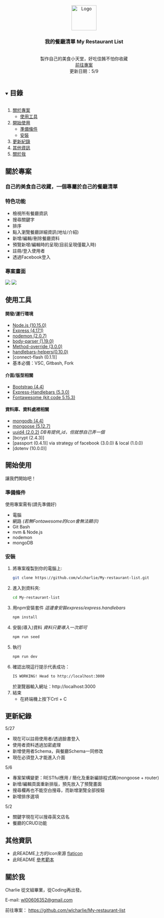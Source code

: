 <!-- PROJECT LOGO -->
<br />
<p align="center">
  <a href="#">
    <img src="https://i.imgur.com/IdDNNF0.png" alt="Logo" width="80" height="80">
  </a>

  <h3 align="center">我的餐廳清單 My Restaurant List</h3>

  <p align="center">
    <br />
    製作自己的美食小天堂，好吃佳餚不怕你收藏
    <br />
    <a href="https://github.com/wlcharlie/My-restaurant-list">前往專案</a>
    <br />
    更新日期：5/9
  </p>
</p>

<details open="open">
  <summary><h2 style="display: inline-block">目錄</h2></summary>
  <ol>
    <li>
      <a href="##關於專案">關於專案</a>
      <ul>
        <li><a href="##使用工具">使用工具</a></li>
      </ul>
    </li>
    <li>
      <a href="##開始使用">開始使用</a>
      <ul>
        <li><a href="###準備條件">準備條件</a></li>
        <li><a href="###安裝">安裝</a></li>
      </ul>
    </li>
    <li><a href="##更新紀錄">更新紀錄</a></li>
    <li><a href="##其他資訊">其他資訊</a></li>
    <li><a href="##關於我">關於我</a></li>
  </ol>
</details>


## 關於專案

### 自己的美食自己收藏，一個專屬於自己的餐廳清單

### 特色功能

* 檢視所有餐廳資訊
* 搜尋關鍵字
* 排序
* 點入瀏覽餐廳詳細資訊(地址/介紹)
* 新增/編輯/刪除餐廳資料
* 預覽新增/編輯時的呈現(目前呈現僅載入時)
* 註冊/登入使用者
* 透過Facebook登入

### 專案畫面

<img src="https://i.imgur.com/MsWsaVj.png">
<img src="https://i.imgur.com/y599GD0.png">


## 使用工具

#### 開發/運行環境
* [Node.js (10.15.0)](https://nodejs.org/en/)
* [Express (4.17.1)](https://expressjs.com/zh-tw/)
* [nodemon (2.0.7)](https://www.npmjs.com/package/nodemon)
* [body-parser (1.19.0)](https://i.imgur.com/IQ9lI1F.png)
* [Method-override (3.0.0)](https://www.npmjs.com/package/method-override)
* [handlebars-helpers(0.10.0)](https://www.npmjs.com/package/handlebars-helpers)
* [connect-flash (0.1.1)]
* 基本必備：VSC, Gitbash, Fork

#### 介面/版型相關
* [Bootstrap (4.4)](https://getbootstrap.com/)
* [Express-Handlebars (5.3.0)](https://www.npmjs.com/package/express-handlebars)
* [Fontawesome (kit code 5.15.3)](https://fontawesome.com/)

#### 資料庫、資料處裡相關
* [mongodb (4.4)](https://docs.mongodb.com/manual/)
* [mongoose (5.12.7)](https://mongoosejs.com/)
* [uuid4 (2.0.2)](uuid4()) *DB有提供_id，但就想自己弄一個*
* [bcrypt (2.4.3)]
* [passport (0.4.1)] via strategy of facebook (3.0.0) & local (1.0.0)
* [dotenv (10.0.0)]

<!-- GETTING STARTED -->
## 開始使用

讓我們開始吧！

### 準備條件

使用專案需有(請先準備好)
* 電腦
* 網路 *(若無Fontawesome的Icon會無法顯示)*
* Git Bash
* nvm & Node.js
* nodemon
* mongoDB

### 安裝

1. 將專案複製到你的電腦上:
   ```sh
   git clone https://github.com/wlcharlie/My-restaurant-list.git
   ```
2. 進入到資料夾:
    ```sh
    cd My-restaurant-list
    ```
3. 用npm安裝套件 *這邊會安裝express/express.handlebars*
   ```sh
   npm install
   ```
4. 安裝(導入)資料 *資料只要導入一次即可*
   ```sh
   npm run seed
   ```
5. 執行
   ```sh
   npm run dev
   ```
6. 確認出現這行提示代表成功：
    ```sh
    IS WORKING! Head to http://localhost:3000
    ```
    於瀏覽器輸入網址：http://localhost:3000
7. 結束
    * 在終端機上按下Crtl + C

## 更新紀錄

5/27
* 現在可以註冊使用者/透過臉書登入
* 使用者資料透過加密處理
* 新增使用者Schema，與餐廳Schema一同修改
* 現在必須登入才能進入介面

5/6
* 專案架構變更：RESTful應用 / 簡化及重新編排程式碼(mongoose + router)
* 新增/編輯頁面重新排版，預先放入了預覽畫面
* 搜尋欄再也不能空白搜尋，而新增瀏覽全部按鈕
* 新增排序選項

5/2
* 關鍵字現在可以搜尋英文店名
* 餐廳的CRUD功能


## 其他資訊
* 此README上方的Icon來源 [flaticon](https://www.flaticon.com/) 
* 此README [參考範本](https://github.com/othneildrew/Best-README-Template/blob/master/BLANK_README.md)


## 關於我
Charlie 
從文組畢業，從Coding再出發。

E-mail: wl00606352@gmail.com


前往專案： https://github.com/wlcharlie/My-restaurant-list
